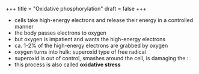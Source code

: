 +++
title = "Oxidative phosphorylation"
draft = false
+++

-   cells take high-energy electrons and release their energy in a controlled manner
-   the body passes electrons to oxygen
-   but oxygen is impatient and wants the high-energy electrons
-   ca. 1-2% of the high-energy electrons are grabbed by oxygen
-   oxygen turns into hulk: superoxid type of free radical
-   superoxid is out of control, smashes around the cell, is damaging the :
-   this process is also called **oxidative stress**